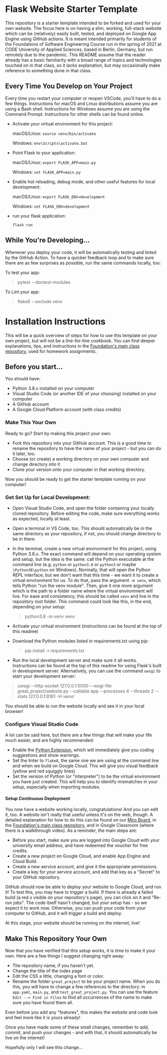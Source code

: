 # Flask Website Starter Template 

This repository is a starter template intended to be forked and used for your own website. The focus here is on having a slim, working, full-stack website which can be (relatively) easily built, tested, and deployed on Google App Engine using GitHub actions. It is meant intended primarily for students of the Foundations of Software Engineering Course run in the spring of 2021 at CODE University of Applied Sciences, based in Berlin, Germany, but run remotely due to the pandemic. This README assume that the reader already has a basic familiarity with a broad range of topics and technologies touched on in that class, so it lacks explanation, but may occasionally make reference to something done in that class. 

## Every Time You Develop on Your Project

Every time you restart your computer or reopen VSCode, you'll have to do a few things. Instructions for macOS and Linux distributions assume you are using a Bash shell. Instructions for Windows assume you are using the Command Prompt. Instructions for other shells can be found online. 

- Activate your virtual environment for this project: 
   
    macOS/Linux: `source venv/bin/activate`
    
    Windows: `env\Scripts\activate.bat`

- Point Flask to your application:  

    macOS/Linux:  `export FLASK_APP=main.py`
    
    Windows: `set FLASK_APP=main.py`
- Enable hot reloading, debug mode, and other useful features for local development:  

     macOS/Linux: `export FLASK_ENV=development`

    Windows: `set FLASK_ENV=development`
- run your flask application: 

    `flask run`

## While You're Developing... 

Whenever you deploy your code, it will be automatically testing and linted by the GitHub Action. To have a quicker feedback loop and to make sure there are as few surprises as possible, run the same commands locally, too:

To test your app: 

> pytest --doctest-modules

To Lint your app: 
> flake8 --exclude venv 


# Installation Instructions
This will be a quick overview of steps for how to use this template on your own project, but will not be a line-for-line cookbook. You can find deeper explanations, tips, and instructions in the [Foundation's main class repository](https://github.com/DrAdamRoe/foundations-sample-website), used for homework assignments. 

## Before you start... 
You should have:
- Python 3.8.x installed on your computer 
- Visual Studio Code (or another IDE of your choosing) installed on your computer 
- A GitHub account 
- A Google Cloud Platform account (with class credits)

### Make This Your Own

Ready to go? Start by making this project your own:
- Fork this repository into your GitHub account. This is a good time to rename the repository to have the name of your project - but you can do it later, too. 
- Choose (or create) a working directory on your own computer and change directory into it
- Clone _your_ version onto your computer in that working directory.

Now you should be ready to get the starter template running on your computer!

### Get Set Up for Local Development: 
- Open Visual Studio Code, and open the folder containing your locally cloned repository. Before editing the code, make sure everything works as expected, locally at least.  
- Open a terminal in VS Code, too. This should automatically be in the same directory as your repository, if not, you should change directory to be in there. 
- In the terminal, create a new virtual environment for this project, using Python 3.8.x. The exact command will depend on your operating system and setup, but the idea is the same: call the Python executable at the command line (e.g. `python` or `python3.8` or `python3` or maybe `\Python38\python` on Windows). Normally, that will open the Python REPL interface, but we don't want that this time - we want it to create a virtual environment for us. To do that, pass the argument `-m venv`, which tells Python "run the venv module". Then, give it one more argument which is the path to a folder name where the virtual environment will live. For ease and consistency, this should be called `venv` and live in the repository root folder. This command could look like this, in the end, depending on your setup:
    
    > python3.8 -m venv venv 

- Activate your virtual environment (instructions can be found at the top of this readme)
- Download the Python modules listed in requirements.txt using pip: 

    > pip install -r requirements.txt

- Run the local development server and make sure it all works. Instructions can be found at the top of this readme for using Flask's built in development server. Alternatively, you can use the command `uwsgi` to start your development server: 

> uwsgi --http-socket 127.0.0.1:5000 --wsgi-file great_project/website.py --callable app --processes 4 --threads 2 --stats 127.0.0.1:8181 -H venv/

You should be able to run the website locally and see it in your local browser! 

### Configure Visual Studio Code 

A lot can be said here, but there are a few things that will make your life much easier, and are highly recommended: 

- Enable the [Python Extension](https://marketplace.visualstudio.com/items?itemName=ms-python.python), which will immediately give you coding suggestions and show warnings. 
- Set the linter to `flake8`, the same one we are using at the command line and when we build on Google Cloud. This will give you visual feedback (yellow and red squiggly lines)
- Set the version of Python (or "interpreter") to be the virtual environment you have just created. This will help you to identify mismatches in your setup, especially when importing modules. 

#### Setup Continuous Deployment
You now have a website working locally, congratulations! And you can edit it, too. A website isn't really that useful unless it's on the web, though. A detailed explanation for how to do this can be found on our [Miro Board](https://miro.com/app/board/o9J_lTxsze4=/), in the [Foundation's main class repository](https://github.com/DrAdamRoe/foundations-sample-website), and in Google Classroom (where there is a walkthrough video). As a reminder, the main steps are: 
- Before you start, make sure you are logged into Google Cloud with your university email address, and have redeemed the voucher for free credits. 
- Create a new project on Google Cloud, and enable App Engine and Cloud Build. 
- Create a new service account, and give it the appropriate permissions.
- Create a key for your service account, and add that key as a "Secret" to your GitHub repository.  

GitHub should now be able to deploy your website to Google Cloud, and run it! To test this, you may have to trigger a build. If there is already a failed build (a red x visible on your repository's page), you can click on it and "Re-run jobs". The code itself hasn't changed, but your setup has - so we expect it to work now. Otherwise, you can push your code from your computer to GitHub, and it will trigger a build and deploy. 

At this stage, your website should be running on the internet, live! 

## Make This Repository Your Own

Now that you have verified that this setup works, it is time to make it your own. Here are a few things I suggest changing right away:   
- The repository name, if you haven't yet. 
- Change the title of the index page
- Edit the CSS a little, changing a font or color.
- Rename the folder `great_project` to be your project name. When you do this, you will have to change a few references to the directory: in `app.yaml`, `main.py`, and `test_great_project.py`. You can use the feature `Edit --> Find in Files` to find all occurrences of the name to make sure you have found them all. 

Even before you add any "features", this makes the website and code look and feel more like it is yours already! 

Once you have made some of these small changes, remember to add, commit, and push your changes - and with that, it should automatically be live on the internet! 


Hopefully only I will see this change...